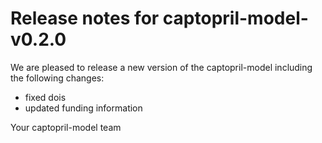 # Release notes for captopril-model-v0.2.0

We are pleased to release a new version of the captopril-model including the 
following changes:

- fixed dois
- updated funding information

Your captopril-model team